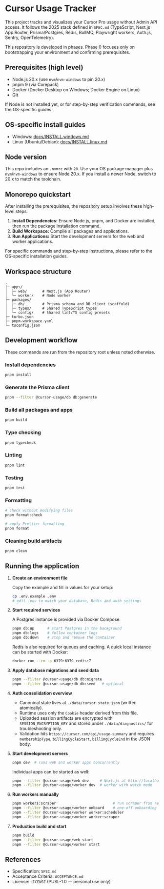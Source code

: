 # Cursor Usage Tracker

This project tracks and visualizes your Cursor Pro usage without Admin API access. It follows the 2025 stack defined in `SPEC.md` (TypeScript, Next.js App Router, Prisma/Postgres, Redis, BullMQ, Playwright workers, Auth.js, Sentry, OpenTelemetry).

This repository is developed in phases. Phase 0 focuses only on bootstrapping your environment and confirming prerequisites.

## Prerequisites (high level)
- Node.js 20.x (use `nvm`/`nvm-windows` to pin 20.x)
- pnpm 9 (via Corepack)
- Docker (Docker Desktop on Windows; Docker Engine on Linux)
- Git

If Node is not installed yet, or for step-by-step verification commands, see the OS-specific guides.

## OS-specific install guides
- Windows: [docs/INSTALL.windows.md](./docs/INSTALL.windows.md)
- Linux (Ubuntu/Debian): [docs/INSTALL.linux.md](./docs/INSTALL.linux.md)

## Node version
This repo includes an `.nvmrc` with `20`. Use your OS package manager plus `nvm`/`nvm-windows` to ensure Node 20.x. If you install a newer Node, switch to 20.x to match the toolchain.

## Monorepo quickstart

After installing the prerequisites, the repository setup involves these high-level steps:

1.  **Install Dependencies:** Ensure Node.js, pnpm, and Docker are installed, then run the package installation command.
2.  **Build Workspace:** Compile all packages and applications.
3.  **Run Applications:** Start the development servers for the web and worker applications.

For specific commands and step-by-step instructions, please refer to the OS-specific installation guides.

## Workspace structure
```
.
├─ apps/
│  ├─ web/       # Next.js (App Router)
│  └─ worker/    # Node worker
├─ packages/
│  ├─ db/        # Prisma schema and DB client (scaffold)
│  ├─ types/     # Shared TypeScript types
│  └─ config/    # Shared lint/TS config presets
├─ turbo.json
├─ pnpm-workspace.yaml
└─ tsconfig.json
```

## Development workflow

These commands are run from the repository root unless noted otherwise.

### Install dependencies

```bash
pnpm install
```

### Generate the Prisma client

```bash
pnpm --filter @cursor-usage/db db:generate
```

### Build all packages and apps

```bash
pnpm build
```

### Type checking

```bash
pnpm typecheck
```

### Linting

```bash
pnpm lint
```

### Testing

```bash
pnpm test
```

### Formatting

```bash
# check without modifying files
pnpm format:check

# apply Prettier formatting
pnpm format
```

### Cleaning build artifacts

```bash
pnpm clean
```

## Running the application

1. **Create an environment file**

   Copy the example and fill in values for your setup:

   ```bash
   cp .env.example .env
   # edit .env to match your database, Redis and auth settings
   ```

2. **Start required services**

   A Postgres instance is provided via Docker Compose:

   ```bash
   pnpm db:up      # start Postgres in the background
   pnpm db:logs    # follow container logs
   pnpm db:down    # stop and remove the container
   ```

   Redis is also required for queues and caching. A quick local instance can be started with Docker:

   ```bash
   docker run --rm -p 6379:6379 redis:7
   ```

3. **Apply database migrations and seed data**

   ```bash
   pnpm --filter @cursor-usage/db db:migrate
   pnpm --filter @cursor-usage/db db:seed   # optional
   ```

4. **Auth consolidation overview**

   - Canonical state lives at `./data/cursor.state.json` (written atomically).
   - Runtime uses only the `Cookie` header derived from this file.
   - Uploaded session artifacts are encrypted with `SESSION_ENCRYPTION_KEY` and stored under `./data/diagnostics/` for troubleshooting only.
   - Validation hits `https://cursor.com/api/usage-summary` and requires `membershipType`, `billingCycleStart`, `billingCycleEnd` in the JSON body.

5. **Start development servers**

   ```bash
   pnpm dev  # runs web and worker apps concurrently
   ```

   Individual apps can be started as well:

   ```bash
   pnpm --filter @cursor-usage/web dev     # Next.js at http://localhost:3000
   pnpm --filter @cursor-usage/worker dev  # worker with watch mode
   ```

6. **Run workers manually**

   ```bash
   pnpm workers:scraper                          # run scraper from repo root
   pnpm --filter @cursor-usage/worker onboard    # one-off onboarding script
   pnpm --filter @cursor-usage/worker worker:scheduler
   pnpm --filter @cursor-usage/worker worker:scraper
   ```

7. **Production build and start**

   ```bash
   pnpm build
   pnpm --filter @cursor-usage/web start
   pnpm --filter @cursor-usage/worker start
   ```

## References
- Specification: `SPEC.md`
- Acceptance Criteria: `ACCEPTANCE.md`
- License: `LICENSE` (PUSL-1.0 — personal use only)
